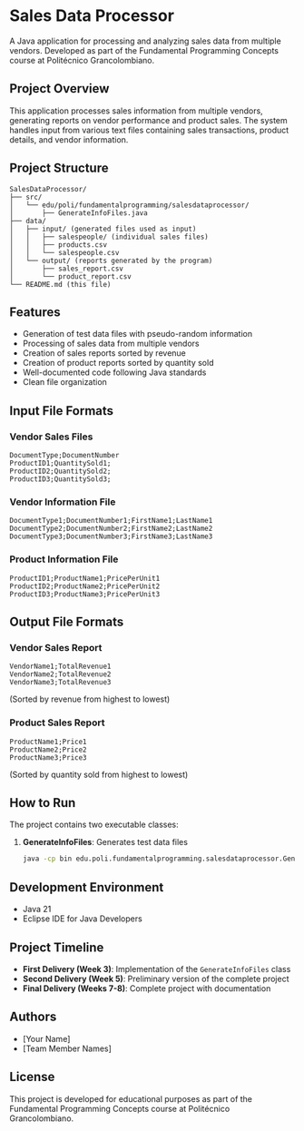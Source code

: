 # Sales Data Processor

A Java application for processing and analyzing sales data from multiple vendors. Developed as part of the Fundamental Programming Concepts course at Politécnico Grancolombiano.

## Project Overview

This application processes sales information from multiple vendors, generating reports on vendor performance and product sales. The system handles input from various text files containing sales transactions, product details, and vendor information.

## Project Structure

```
SalesDataProcessor/
├── src/
│   └── edu/poli/fundamentalprogramming/salesdataprocessor/
│       ├── GenerateInfoFiles.java
├── data/
│   ├── input/ (generated files used as input)
│   │   ├── salespeople/ (individual sales files)
│   │   ├── products.csv
│   │   └── salespeople.csv
│   └── output/ (reports generated by the program)
│       ├── sales_report.csv
│       └── product_report.csv
└── README.md (this file)
```

## Features

- Generation of test data files with pseudo-random information
- Processing of sales data from multiple vendors
- Creation of sales reports sorted by revenue
- Creation of product reports sorted by quantity sold
- Well-documented code following Java standards
- Clean file organization

## Input File Formats

### Vendor Sales Files
```
DocumentType;DocumentNumber
ProductID1;QuantitySold1;
ProductID2;QuantitySold2;
ProductID3;QuantitySold3;
```

### Vendor Information File
```
DocumentType1;DocumentNumber1;FirstName1;LastName1
DocumentType2;DocumentNumber2;FirstName2;LastName2
DocumentType3;DocumentNumber3;FirstName3;LastName3
```

### Product Information File
```
ProductID1;ProductName1;PricePerUnit1
ProductID2;ProductName2;PricePerUnit2
ProductID3;ProductName3;PricePerUnit3
```

## Output File Formats

### Vendor Sales Report
```
VendorName1;TotalRevenue1
VendorName2;TotalRevenue2
VendorName3;TotalRevenue3
```
(Sorted by revenue from highest to lowest)

### Product Sales Report
```
ProductName1;Price1
ProductName2;Price2
ProductName3;Price3
```
(Sorted by quantity sold from highest to lowest)

## How to Run

The project contains two executable classes:

1. **GenerateInfoFiles**: Generates test data files
   ```bash
   java -cp bin edu.poli.fundamentalprogramming.salesdataprocessor.GenerateInfoFiles
   ```

## Development Environment

- Java 21
- Eclipse IDE for Java Developers

## Project Timeline

- **First Delivery (Week 3)**: Implementation of the `GenerateInfoFiles` class
- **Second Delivery (Week 5)**: Preliminary version of the complete project
- **Final Delivery (Weeks 7-8)**: Complete project with documentation

## Authors

- [Your Name]
- [Team Member Names]

## License

This project is developed for educational purposes as part of the Fundamental Programming Concepts course at Politécnico Grancolombiano.
